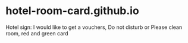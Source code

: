 # hotel-room-card.github.io
Hotel sign: I would like to get a vouchers, Do not disturb or Please clean room, red and green card
